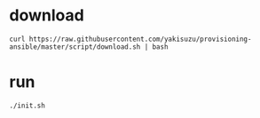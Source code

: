 # download
`curl https://raw.githubusercontent.com/yakisuzu/provisioning-ansible/master/script/download.sh | bash`

# run
`./init.sh`
